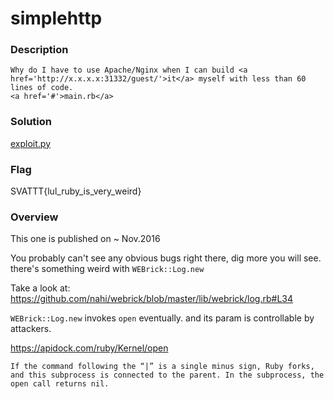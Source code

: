 # simplehttp

### Description
```
Why do I have to use Apache/Nginx when I can build <a href='http://x.x.x.x:31332/guest/'>it</a> myself with less than 60 lines of code.
<a href='#'>main.rb</a>
```
### Solution
[exploit.py](exploit.py)

### Flag
SVATTT{lul_ruby_is_very_weird}

### Overview

This one is published on ~ Nov.2016

You probably can't see any obvious bugs right there, dig more you will see. there's something weird with `WEBrick::Log.new`

Take a look at: https://github.com/nahi/webrick/blob/master/lib/webrick/log.rb#L34

`WEBrick::Log.new` invokes `open` eventually. and its param is controllable by attackers.

https://apidock.com/ruby/Kernel/open

```
If the command following the “|” is a single minus sign, Ruby forks, and this subprocess is connected to the parent. In the subprocess, the open call returns nil.
```
